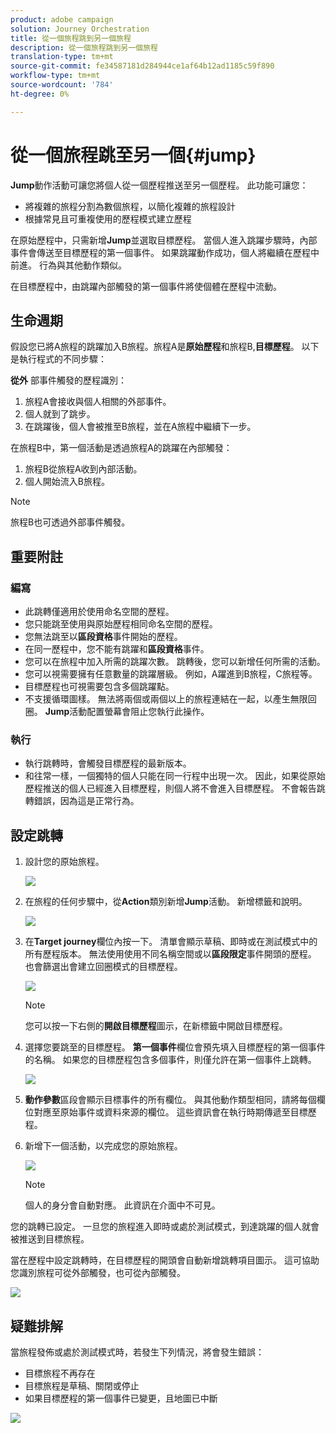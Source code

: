 ```yaml
---
product: adobe campaign
solution: Journey Orchestration
title: 從一個旅程跳到另一個旅程
description: 從一個旅程跳到另一個旅程
translation-type: tm+mt
source-git-commit: fe34587181d284944ce1af64b12ad1185c59f890
workflow-type: tm+mt
source-wordcount: '784'
ht-degree: 0%

---
```



# 從一個旅程跳至另一個{#jump}

**Jump**&#x200B;動作活動可讓您將個人從一個歷程推送至另一個歷程。 此功能可讓您：

* 將複雜的旅程分割為數個旅程，以簡化複雜的旅程設計
* 根據常見且可重複使用的歷程模式建立歷程

在原始歷程中，只需新增&#x200B;**Jump**&#x200B;並選取目標歷程。 當個人進入跳躍步驟時，內部事件會傳送至目標歷程的第一個事件。 如果跳躍動作成功，個人將繼續在歷程中前進。 行為與其他動作類似。

在目標歷程中，由跳躍內部觸發的第一個事件將使個體在歷程中流動。

## 生命週期

假設您已將A旅程的跳躍加入B旅程。旅程A是&#x200B;**原始歷程**&#x200B;和旅程B,**目標歷程**。
以下是執行程式的不同步驟：

**從外** 部事件觸發的歷程識別：

1. 旅程A會接收與個人相關的外部事件。
1. 個人就到了跳步。
1. 在跳躍後，個人會被推至B旅程，並在A旅程中繼續下一步。

在旅程B中，第一個活動是透過旅程A的跳躍在內部觸發：

1. 旅程B從旅程A收到內部活動。
1. 個人開始流入B旅程。

>[!NOTE]
>
>旅程B也可透過外部事件觸發。

## 重要附註

### 編寫

* 此跳轉僅適用於使用命名空間的歷程。
* 您只能跳至使用與原始歷程相同命名空間的歷程。
* 您無法跳至以&#x200B;**區段資格**&#x200B;事件開始的歷程。
* 在同一歷程中，您不能有跳躍和&#x200B;**區段資格**&#x200B;事件。
* 您可以在旅程中加入所需的跳躍次數。 跳轉後，您可以新增任何所需的活動。
* 您可以視需要擁有任意數量的跳躍層級。 例如，A躍進到B旅程，C旅程等。
* 目標歷程也可視需要包含多個跳躍點。
* 不支援循環圖樣。 無法將兩個或兩個以上的旅程連結在一起，以產生無限回圈。 **Jump**&#x200B;活動配置螢幕會阻止您執行此操作。

### 執行

* 執行跳轉時，會觸發目標歷程的最新版本。
* 和往常一樣，一個獨特的個人只能在同一行程中出現一次。 因此，如果從原始歷程推送的個人已經進入目標歷程，則個人將不會進入目標歷程。 不會報告跳轉錯誤，因為這是正常行為。

## 設定跳轉

1. 設計您的原始旅程。

   ![](../assets/jump1.png)

1. 在旅程的任何步驟中，從&#x200B;**Action**&#x200B;類別新增&#x200B;**Jump**&#x200B;活動。 新增標籤和說明。

   ![](../assets/jump2.png)

1. 在&#x200B;**Target journey**欄位內按一下。
清單會顯示草稿、即時或在測試模式中的所有歷程版本。 無法使用使用不同名稱空間或以**區段限定**&#x200B;事件開頭的歷程。 也會篩選出會建立回圈模式的目標歷程。

   ![](../assets/jump3.png)

   >[!NOTE]
   >
   >您可以按一下右側的&#x200B;**開啟目標歷程**&#x200B;圖示，在新標籤中開啟目標歷程。

1. 選擇您要跳至的目標歷程。
**第一個事件**&#x200B;欄位會預先填入目標歷程的第一個事件的名稱。 如果您的目標歷程包含多個事件，則僅允許在第一個事件上跳轉。

   ![](../assets/jump4.png)

1. **動作參數**&#x200B;區段會顯示目標事件的所有欄位。 與其他動作類型相同，請將每個欄位對應至原始事件或資料來源的欄位。 這些資訊會在執行時期傳遞至目標歷程。
1. 新增下一個活動，以完成您的原始旅程。

   ![](../assets/jump5.png)


   >[!NOTE]
   >
   >個人的身分會自動對應。 此資訊在介面中不可見。

您的跳轉已設定。 一旦您的旅程進入即時或處於測試模式，到達跳躍的個人就會被推送到目標旅程。

當在歷程中設定跳轉時，在目標歷程的開頭會自動新增跳轉項目圖示。 這可協助您識別旅程可從外部觸發，也可從內部觸發。

![](../assets/jump7.png)

## 疑難排解

當旅程發佈或處於測試模式時，若發生下列情況，將會發生錯誤：
* 目標旅程不再存在
* 目標旅程是草稿、關閉或停止
* 如果目標歷程的第一個事件已變更，且地圖已中斷

![](../assets/jump6.png)
